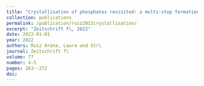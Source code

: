 ```yaml
---
title: "Crystallisation of phosphates revisited: a multi-step formation process for SrHPO4"
collection: publications
permalink: /publication/ruiz2022crystallisation/
excerpt: "Zeitschrift f\, 2022"
date: 2022-01-01
year: 2022
authors: Ruiz Arana, Laura and Str\
journal: Zeitschrift f\
volume: 77
number: 4-5
pages: 263--272
doi: 
---
```

